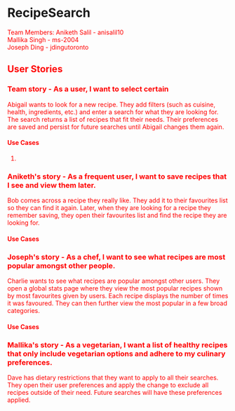 # RecipeSearch

<font color="red">Team Members<font>:
  Aniketh Salil - anisalil10  
  Mallika Singh - ms-2004  
  Joseph Ding - jdingutoronto  

## User Stories  

### Team story - As a user, I want to select certain 
Abigail wants to look for a new recipe. They add filters (such as cuisine, health, ingredients, etc.) and enter a search for what they are looking for. The search returns a list of recipes that fit their needs. Their preferences are saved and persist for future searches until Abigail changes them again.
#### Use Cases
  1. 
### Aniketh's story - As a frequent user, I want to save recipes that I see and view them later.
Bob comes across a recipe they really like. They add it to their favourites list so they can find it again. Later, when they are looking for a recipe they remember saving, they open their favourites list and find the recipe they are looking for.
#### Use Cases

### Joseph's story - As a chef, I want to see what recipes are most popular amongst other people.
Charlie wants to see what recipes are popular amongst other users. They open a global stats page where they view the most popular recipes shown by most favourites given by users. Each recipe displays the number of times it was favoured. They can then further view the most popular in a few broad categories.

#### Use Cases

### Mallika's story - As a vegetarian, I want a list of healthy recipes that only include vegetarian options and adhere to my culinary preferences.
Dave has dietary restrictions that they want to apply to all their searches. They open their user preferences and apply the change to exclude all recipes outside of their need. Future searches will have these preferences applied.
